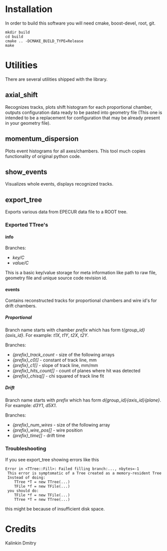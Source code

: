 Installation
============

In order to build this software you will need cmake, boost-devel, root, git.

    mkdir build
    cd build
    cmake .. -DCMAKE_BUILD_TYPE=Release
    make


Utilities
=========

There are several utilities shipped with the library.

axial_shift
-----------

Recognizes tracks, plots shift histogram for each proportional chamber, outputs configuration data ready to be pasted into geometry file (This one is intended to be a replacement for configuration that may be already present in your geometry file).

momentum_dispersion
-------------------

Plots event histograms for all axes/chambers. This tool much copies functionality of original python code.

show_events
-----------

Visualizes whole events, displays recognized tracks.

export_tree
-----------

Exports various data from EPECUR data file to a ROOT tree.

### Exported TTree's

#### info

Branches:

* *key/C*
* *value/C*

This is a basic key/value storage for meta information like path to raw file, geometry file and unique source code revision id.

#### events

Contains reconstructed tracks for proportional chambers and wire id's for drift chambers.

##### Proportional

Branch name starts with chamber *prefix* which has form *t{group_id}{axis_id}*. For example: *t1X*, *t1Y*, *t2X*, *t2Y*.

Branches:

* *{prefix}\_track\_count* - size of the following arrays
* *{prefix}\_c0[]* - constant of track line, mm
* *{prefix}\_c1[]* - slope of track line, mm/mm
* *{prefix}\_hits\_count[]* - count of planes where hit was detected
* *{prefix}\_chisq[]* - chi squared of track line fit

##### Drift

Branch name starts with *prefix* which has form *d{group_id}{axis_id}{plane}*. For example: *d3Y1*, *d5X1*.

Branches:

* *{prefix}\_num_wires* - size of the following array
* *{prefix}\_wire_pos[]* - wire position
* *{prefix}\_time[]* - drift time

### Troubleshooting

If you see export_tree showing errors like this

    Error in <TTree::Fill>: Failed filling branch:..., nbytes=-1
     This error is symptomatic of a Tree created as a memory-resident Tree
     Instead of doing:
        TTree *T = new TTree(...)
        TFile *f = new TFile(...)
     you should do:
        TFile *f = new TFile(...)
        TTree *T = new TTree(...)

this might be because of insufficient disk space.

Credits
=======

Kalinkin Dmitry

